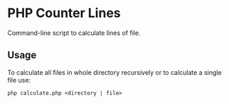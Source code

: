 PHP Counter Lines
=================================

Command-line script to calculate lines of file.


Usage
-----

To calculate all files in whole directory recursively or to calculate a single file use:

```
php calculate.php <directory | file>
```
